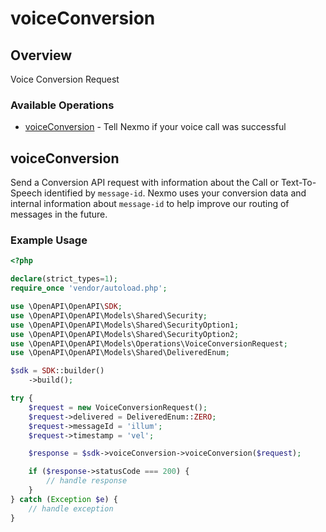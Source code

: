 # voiceConversion

## Overview

Voice Conversion Request

### Available Operations

* [voiceConversion](#voiceconversion) - Tell Nexmo if your voice call was successful

## voiceConversion

Send a Conversion API request with information about the Call or Text-To-Speech identified by `message-id`. Nexmo uses your conversion data and internal information about `message-id` to help improve our routing of messages in the future.

### Example Usage

```php
<?php

declare(strict_types=1);
require_once 'vendor/autoload.php';

use \OpenAPI\OpenAPI\SDK;
use \OpenAPI\OpenAPI\Models\Shared\Security;
use \OpenAPI\OpenAPI\Models\Shared\SecurityOption1;
use \OpenAPI\OpenAPI\Models\Shared\SecurityOption2;
use \OpenAPI\OpenAPI\Models\Operations\VoiceConversionRequest;
use \OpenAPI\OpenAPI\Models\Shared\DeliveredEnum;

$sdk = SDK::builder()
    ->build();

try {
    $request = new VoiceConversionRequest();
    $request->delivered = DeliveredEnum::ZERO;
    $request->messageId = 'illum';
    $request->timestamp = 'vel';

    $response = $sdk->voiceConversion->voiceConversion($request);

    if ($response->statusCode === 200) {
        // handle response
    }
} catch (Exception $e) {
    // handle exception
}
```
